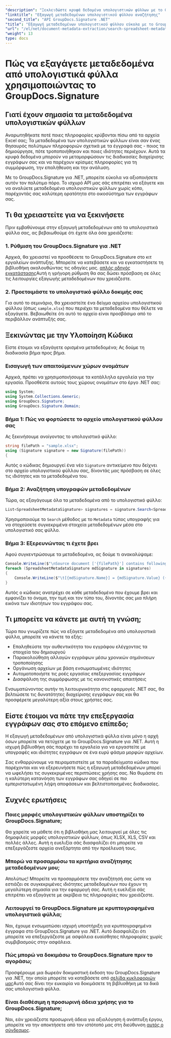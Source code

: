 ```yaml
---
"description": "Ξεκλειδώστε κρυφά δεδομένα υπολογιστικών φύλλων με το GroupDocs.Signature για .NET. Εξαγάγετε μεταδεδομένα χωρίς κόπο για να βελτιώσετε τη διαχείριση εγγράφων και τη λήψη αποφάσεων."
"linktitle": "Εξαγωγή μεταδεδομένων υπολογιστικού φύλλου αναζήτησης"
"second_title": "API GroupDocs.Signature .NET"
"title": "Εξαγωγή μεταδεδομένων υπολογιστικού φύλλου εύκολα με το GroupDocs.Signature"
"url": "/el/net/document-metadata-extraction/search-spreadsheet-metadata-extraction/"
"weight": 13
type: docs
---
```

# Πώς να εξαγάγετε μεταδεδομένα από υπολογιστικά φύλλα χρησιμοποιώντας το GroupDocs.Signature

## Γιατί έχουν σημασία τα μεταδεδομένα υπολογιστικών φύλλων

Αναρωτηθήκατε ποτέ ποιες πληροφορίες κρύβονται πίσω από τα αρχεία Excel σας; Τα μεταδεδομένα των υπολογιστικών φύλλων είναι σαν ένας θησαυρός πολύτιμων πληροφοριών σχετικά με τα έγγραφά σας - ποιος τα δημιούργησε, πότε τροποποιήθηκαν και ποιες ιδιότητες περιέχουν. Αυτά τα κρυφά δεδομένα μπορούν να μεταμορφώσουν τις διαδικασίες διαχείρισης εγγράφων σας και να παρέχουν κρίσιμες πληροφορίες για τη συμμόρφωση, την επαλήθευση και την ανάλυση.

Με το GroupDocs.Signature για .NET, μπορείτε εύκολα να αξιοποιήσετε αυτόν τον πολύτιμο πόρο. Το ισχυρό API μας σάς επιτρέπει να εξάγετε και να αναλύετε μεταδεδομένα υπολογιστικών φύλλων χωρίς κόπο, παρέχοντάς σας καλύτερη ορατότητα στο οικοσύστημα των εγγράφων σας.

## Τι θα χρειαστείτε για να ξεκινήσετε

Πριν εμβαθύνουμε στην εξαγωγή μεταδεδομένων από τα υπολογιστικά φύλλα σας, ας βεβαιωθούμε ότι έχετε όλα όσα χρειάζεστε:

### 1. Ρύθμιση του GroupDocs.Signature για .NET

Αρχικά, θα χρειαστεί να προσθέσετε το GroupDocs.Signature στο κιτ εργαλείων ανάπτυξης. Μπορείτε να κατεβάσετε και να εγκαταστήσετε τη βιβλιοθήκη ακολουθώντας τις οδηγίες μας. [απλός οδηγός εγκατάστασης](https://tutorials.groupdocs.com/signature/net/)Αυτή η γρήγορη ρύθμιση θα σας δώσει πρόσβαση σε όλες τις λειτουργίες εξαγωγής μεταδεδομένων που χρειάζεστε.

### 2. Προετοιμάστε το υπολογιστικό φύλλο δοκιμής σας

Για αυτό το σεμινάριο, θα χρειαστείτε ένα δείγμα αρχείου υπολογιστικού φύλλου (όπως `sample.xlsx`) που περιέχει τα μεταδεδομένα που θέλετε να εξαγάγετε. Βεβαιωθείτε ότι αυτό το αρχείο είναι προσβάσιμο από το περιβάλλον ανάπτυξής σας.

## Ξεκινώντας με την Υλοποίηση Κώδικα

Είστε έτοιμοι να εξαγάγετε ορισμένα μεταδεδομένα; Ας δούμε τη διαδικασία βήμα προς βήμα.

### Εισαγωγή των απαιτούμενων χώρων ονομάτων

Αρχικά, πρέπει να χρησιμοποιήσουμε τα κατάλληλα εργαλεία για την εργασία. Προσθέστε αυτούς τους χώρους ονομάτων στο έργο .NET σας:

```csharp
using System;
using System.Collections.Generic;
using GroupDocs.Signature;
using GroupDocs.Signature.Domain;
```

### Βήμα 1: Πώς να φορτώσετε το αρχείο υπολογιστικού φύλλου σας

Ας ξεκινήσουμε ανοίγοντας το υπολογιστικό φύλλο:

```csharp
string filePath = "sample.xlsx";
using (Signature signature = new Signature(filePath))
{
```

Αυτός ο κώδικας δημιουργεί ένα νέο `Signature` αντικείμενο που δείχνει στο αρχείο υπολογιστικού φύλλου σας, δίνοντάς μας πρόσβαση σε όλες τις ιδιότητες και τα μεταδεδομένα του.

### Βήμα 2: Αναζήτηση υπογραφών μεταδεδομένων

Τώρα, ας εξαγάγουμε όλα τα μεταδεδομένα από το υπολογιστικό φύλλο:

```csharp
List<SpreadsheetMetadataSignature> signatures = signature.Search<SpreadsheetMetadataSignature>(SignatureType.Metadata);
```

Χρησιμοποιούμε το `Search` μέθοδος με το `Metadata` τύπος υπογραφής για να στοχεύσετε συγκεκριμένα στοιχεία μεταδεδομένων μέσα στο υπολογιστικό σας φύλλο.

### Βήμα 3: Εξερευνώντας τι έχετε βρει

Αφού συγκεντρώσουμε τα μεταδεδομένα, ας δούμε τι ανακαλύψαμε:

```csharp
Console.WriteLine($"\nSource document ['{filePath}'] contains following signatures.");
foreach (SpreadsheetMetadataSignature mdSignature in signatures)
{
    Console.WriteLine($"\t[{mdSignature.Name}] = {mdSignature.Value} ({mdSignature.Type})");
}
```

Αυτός ο κώδικας ανατρέχει σε κάθε μεταδεδομένο που έχουμε βρει και εμφανίζει το όνομα, την τιμή και τον τύπο του, δίνοντάς σας μια πλήρη εικόνα των ιδιοτήτων του εγγράφου σας.

## Τι μπορείτε να κάνετε με αυτή τη γνώση;

Τώρα που γνωρίζετε πώς να εξάγετε μεταδεδομένα από υπολογιστικά φύλλα, μπορείτε να κάνετε τα εξής:

- Επαληθεύστε την αυθεντικότητα του εγγράφου ελέγχοντας τα στοιχεία του δημιουργού
- Παρακολούθηση αλλαγών εγγράφων μέσω χρονικών σημάνσεων τροποποίησης
- Οργάνωση αρχείων με βάση ενσωματωμένες ιδιότητες
- Αυτοματοποιήστε τις ροές εργασίας επεξεργασίας εγγράφων
- Διασφάλιση της συμμόρφωσης με τις κανονιστικές απαιτήσεις

Ενσωματώνοντας αυτήν τη λειτουργικότητα στις εφαρμογές .NET σας, θα βελτιώσετε τις δυνατότητες διαχείρισης εγγράφων σας και θα προσφέρετε μεγαλύτερη αξία στους χρήστες σας.

## Είστε έτοιμοι να πάτε την επεξεργασία εγγράφων σας στο επόμενο επίπεδο;

Η εξαγωγή μεταδεδομένων από υπολογιστικά φύλλα είναι μόνο η αρχή όσων μπορείτε να πετύχετε με το GroupDocs.Signature για .NET. Αυτή η ισχυρή βιβλιοθήκη σάς παρέχει τα εργαλεία για να εργαστείτε με υπογραφές και ιδιότητες εγγράφων σε ένα ευρύ φάσμα μορφών αρχείων.

Σας ενθαρρύνουμε να πειραματιστείτε με τα παραδείγματα κώδικα που παρέχονται και να εξερευνήσετε πώς η εξαγωγή μεταδεδομένων μπορεί να ωφελήσει τις συγκεκριμένες περιπτώσεις χρήσης σας. Να θυμάστε ότι η καλύτερη κατανόηση των εγγράφων σας οδηγεί σε πιο εμπεριστατωμένη λήψη αποφάσεων και βελτιστοποιημένες διαδικασίες.

## Συχνές ερωτήσεις

### Ποιες μορφές υπολογιστικών φύλλων υποστηρίζει το GroupDocs.Signature;

Θα χαρείτε να μάθετε ότι η βιβλιοθήκη μας λειτουργεί με όλες τις δημοφιλείς μορφές υπολογιστικών φύλλων, όπως XLSX, XLS, CSV και πολλές άλλες. Αυτή η ευελιξία σάς διασφαλίζει ότι μπορείτε να επεξεργάζεστε αρχεία ανεξάρτητα από την προέλευσή τους.

### Μπορώ να προσαρμόσω τα κριτήρια αναζήτησης μεταδεδομένων μου;

Απολύτως! Μπορείτε να προσαρμόσετε την αναζήτησή σας ώστε να εστιάζει σε συγκεκριμένες ιδιότητες μεταδεδομένων που έχουν τη μεγαλύτερη σημασία για την εφαρμογή σας. Αυτή η ευελιξία σάς επιτρέπει να εξαγάγετε με ακρίβεια τις πληροφορίες που χρειάζεστε.

### Λειτουργεί το GroupDocs.Signature με κρυπτογραφημένα υπολογιστικά φύλλα;

Ναι, έχουμε ενσωματώσει ισχυρή υποστήριξη για κρυπτογραφημένα έγγραφα στο GroupDocs.Signature για .NET. Αυτό διασφαλίζει ότι μπορείτε να επεξεργάζεστε με ασφάλεια ευαίσθητες πληροφορίες χωρίς συμβιβασμούς στην ασφάλεια.

### Πώς μπορώ να δοκιμάσω το GroupDocs.Signature πριν το αγοράσω;

Προσφέρουμε μια δωρεάν δοκιμαστική έκδοση του GroupDocs.Signature για .NET, την οποία μπορείτε να κατεβάσετε από [σελίδα κυκλοφοριών μας](https://releases.groupdocs.com/)Αυτό σας δίνει την ευκαιρία να δοκιμάσετε τη βιβλιοθήκη με τα δικά σας υπολογιστικά φύλλα.

### Είναι διαθέσιμη η προσωρινή άδεια χρήσης για το GroupDocs.Signature;

Ναι, εάν χρειάζεστε προσωρινή άδεια για αξιολόγηση ή ανάπτυξη έργου, μπορείτε να την αποκτήσετε από τον ιστότοπό μας στη διεύθυνση [αυτός ο σύνδεσμος](https://purchase.groupdocs.com/temporary-license/).